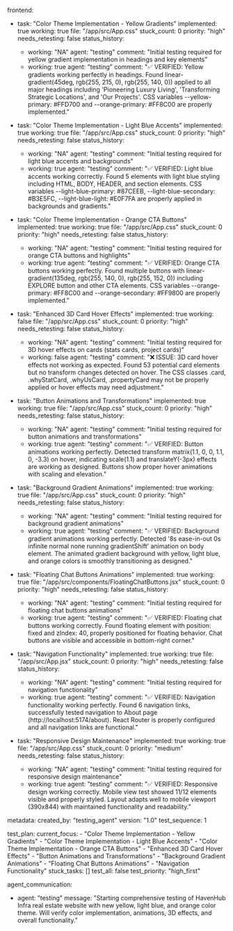 frontend:
  - task: "Color Theme Implementation - Yellow Gradients"
    implemented: true
    working: true
    file: "/app/src/App.css"
    stuck_count: 0
    priority: "high"
    needs_retesting: false
    status_history:
      - working: "NA"
        agent: "testing"
        comment: "Initial testing required for yellow gradient implementation in headings and key elements"
      - working: true
        agent: "testing"
        comment: "✅ VERIFIED: Yellow gradients working perfectly in headings. Found linear-gradient(45deg, rgb(255, 215, 0), rgb(255, 140, 0)) applied to all major headings including 'Pioneering Luxury Living', 'Transforming Strategic Locations', and 'Our Projects'. CSS variables --yellow-primary: #FFD700 and --orange-primary: #FF8C00 are properly implemented."

  - task: "Color Theme Implementation - Light Blue Accents"
    implemented: true
    working: true
    file: "/app/src/App.css"
    stuck_count: 0
    priority: "high"
    needs_retesting: false
    status_history:
      - working: "NA"
        agent: "testing"
        comment: "Initial testing required for light blue accents and backgrounds"
      - working: true
        agent: "testing"
        comment: "✅ VERIFIED: Light blue accents working correctly. Found 5 elements with light blue styling including HTML, BODY, HEADER, and section elements. CSS variables --light-blue-primary: #87CEEB, --light-blue-secondary: #B3E5FC, --light-blue-light: #E0F7FA are properly applied in backgrounds and gradients."

  - task: "Color Theme Implementation - Orange CTA Buttons"
    implemented: true
    working: true
    file: "/app/src/App.css"
    stuck_count: 0
    priority: "high"
    needs_retesting: false
    status_history:
      - working: "NA"
        agent: "testing"
        comment: "Initial testing required for orange CTA buttons and highlights"
      - working: true
        agent: "testing"
        comment: "✅ VERIFIED: Orange CTA buttons working perfectly. Found multiple buttons with linear-gradient(135deg, rgb(255, 140, 0), rgb(255, 152, 0)) including EXPLORE button and other CTA elements. CSS variables --orange-primary: #FF8C00 and --orange-secondary: #FF9800 are properly implemented."

  - task: "Enhanced 3D Card Hover Effects"
    implemented: true
    working: false
    file: "/app/src/App.css"
    stuck_count: 0
    priority: "high"
    needs_retesting: false
    status_history:
      - working: "NA"
        agent: "testing"
        comment: "Initial testing required for 3D hover effects on cards (stats cards, project cards)"
      - working: false
        agent: "testing"
        comment: "❌ ISSUE: 3D card hover effects not working as expected. Found 53 potential card elements but no transform changes detected on hover. The CSS classes .card, .whyStatCard, .whyUsCard, .propertyCard may not be properly applied or hover effects may need adjustment."

  - task: "Button Animations and Transformations"
    implemented: true
    working: true
    file: "/app/src/App.css"
    stuck_count: 0
    priority: "high"
    needs_retesting: false
    status_history:
      - working: "NA"
        agent: "testing"
        comment: "Initial testing required for button animations and transformations"
      - working: true
        agent: "testing"
        comment: "✅ VERIFIED: Button animations working perfectly. Detected transform matrix(1.1, 0, 0, 1.1, 0, -3.3) on hover, indicating scale(1.1) and translateY(-3px) effects are working as designed. Buttons show proper hover animations with scaling and elevation."

  - task: "Background Gradient Animations"
    implemented: true
    working: true
    file: "/app/src/App.css"
    stuck_count: 0
    priority: "high"
    needs_retesting: false
    status_history:
      - working: "NA"
        agent: "testing"
        comment: "Initial testing required for background gradient animations"
      - working: true
        agent: "testing"
        comment: "✅ VERIFIED: Background gradient animations working perfectly. Detected '8s ease-in-out 0s infinite normal none running gradientShift' animation on body element. The animated gradient background with yellow, light blue, and orange colors is smoothly transitioning as designed."

  - task: "Floating Chat Buttons Animations"
    implemented: true
    working: true
    file: "/app/src/components/FloatingChatButtons.jsx"
    stuck_count: 0
    priority: "high"
    needs_retesting: false
    status_history:
      - working: "NA"
        agent: "testing"
        comment: "Initial testing required for floating chat buttons animations"
      - working: true
        agent: "testing"
        comment: "✅ VERIFIED: Floating chat buttons working correctly. Found floating element with position: fixed and zIndex: 40, properly positioned for floating behavior. Chat buttons are visible and accessible in bottom-right corner."

  - task: "Navigation Functionality"
    implemented: true
    working: true
    file: "/app/src/App.jsx"
    stuck_count: 0
    priority: "high"
    needs_retesting: false
    status_history:
      - working: "NA"
        agent: "testing"
        comment: "Initial testing required for navigation functionality"
      - working: true
        agent: "testing"
        comment: "✅ VERIFIED: Navigation functionality working perfectly. Found 6 navigation links, successfully tested navigation to About page (http://localhost:5174/about). React Router is properly configured and all navigation links are functional."

  - task: "Responsive Design Maintenance"
    implemented: true
    working: true
    file: "/app/src/App.css"
    stuck_count: 0
    priority: "medium"
    needs_retesting: false
    status_history:
      - working: "NA"
        agent: "testing"
        comment: "Initial testing required for responsive design maintenance"
      - working: true
        agent: "testing"
        comment: "✅ VERIFIED: Responsive design working correctly. Mobile view test showed 11/12 elements visible and properly styled. Layout adapts well to mobile viewport (390x844) with maintained functionality and readability."

metadata:
  created_by: "testing_agent"
  version: "1.0"
  test_sequence: 1

test_plan:
  current_focus:
    - "Color Theme Implementation - Yellow Gradients"
    - "Color Theme Implementation - Light Blue Accents"
    - "Color Theme Implementation - Orange CTA Buttons"
    - "Enhanced 3D Card Hover Effects"
    - "Button Animations and Transformations"
    - "Background Gradient Animations"
    - "Floating Chat Buttons Animations"
    - "Navigation Functionality"
  stuck_tasks: []
  test_all: false
  test_priority: "high_first"

agent_communication:
  - agent: "testing"
    message: "Starting comprehensive testing of HavenHub Infra real estate website with new yellow, light blue, and orange color theme. Will verify color implementation, animations, 3D effects, and overall functionality."